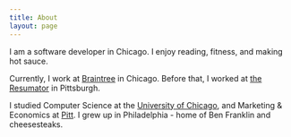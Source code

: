 ```yaml
---
title: About
layout: page
---
```


I am a software developer in Chicago. I enjoy reading, fitness, and making hot sauce.

Currently, I work at <a href="https://www.braintreepayments.com">Braintree</a> in Chicago. Before that, I worked at <a href="https://www.jazz.co">the Resumator</a> in Pittsburgh. 

I studied Computer Science at the <a href="https://www.uchicago.edu">University of Chicago</a>, and Marketing & Economics at <a href="https://www.pitt.edu">Pitt</a>. I grew up in Philadelphia - home of Ben Franklin and cheesesteaks.
